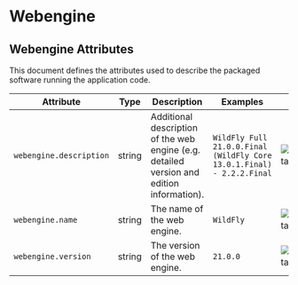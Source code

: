<!--- Hugo front matter used to generate the website version of this page:
--->

<!-- NOTE: THIS FILE IS AUTOGENERATED. DO NOT EDIT BY HAND. -->
<!-- see templates/registry/markdown/attribute_namespace.md.j2 -->

# Webengine

## Webengine Attributes

This document defines the attributes used to describe the packaged software running the application code.

| Attribute               | Type   | Description                                                                               | Examples                                                              | Stability                                                        |
| ----------------------- | ------ | ----------------------------------------------------------------------------------------- | --------------------------------------------------------------------- | ---------------------------------------------------------------- |
| `webengine.description` | string | Additional description of the web engine (e.g. detailed version and edition information). | `WildFly Full 21.0.0.Final (WildFly Core 13.0.1.Final) - 2.2.2.Final` | ![Experimental](https://img.shields.io/badge/-experimental-blue) |
| `webengine.name`        | string | The name of the web engine.                                                               | `WildFly`                                                             | ![Experimental](https://img.shields.io/badge/-experimental-blue) |
| `webengine.version`     | string | The version of the web engine.                                                            | `21.0.0`                                                              | ![Experimental](https://img.shields.io/badge/-experimental-blue) |
